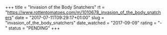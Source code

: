 +++
title = "Invasion of the Body Snatchers"
rt = "https://www.rottentomatoes.com/m/1010678_invasion_of_the_body_snatchers"
date = "2017-07-11T09:29:17+01:00"
slug = "invasion_of_the_body_snatchers"
date_watched = "2017-09-09"
rating = "-"
status = "PENDING"
+++